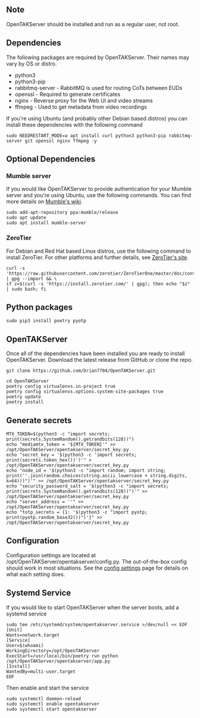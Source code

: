 ## Note

OpenTAKServer should be installed and run as a regular user, not root.

## Dependencies

The following packages are required by OpenTAKServer. Their names may vary by OS or distro.

- python3
- python3-pip
- rabbitmq-server - RabbitMQ is used for routing CoTs between EUDs
- openssl - Required to generate certificates
- nginx - Reverse proxy for the Web UI and video streams
- ffmpeg - Used to get metadata from video recordings

If you're using Ubuntu (and probably other Debian based distros) you can install these dependencies with the following command

```
sudo NEEDRESTART_MODE=a apt install curl python3 python3-pip rabbitmq-server git openssl nginx ffmpeg -y
```

## Optional Dependencies

### Mumble server

If you would like OpenTAKServer to provide authentication for your Mumble server and you're using Ubuntu, 
use the following commands. You can find more details on [Mumble's wiki](https://wiki.mumble.info/wiki/Installing_Mumble).

```
sudo add-apt-repository ppa:mumble/release
sudo apt update
sudo apt install mumble-server
```

### ZeroTier

For Debian and Red Hat based Linux distros, use the following command to install ZeroTier. For other platforms and
further details, see [ZeroTier's site](https://www.zerotier.com/download/).

```
curl -s 'https://raw.githubusercontent.com/zerotier/ZeroTierOne/master/doc/contact%40zerotier.com.gpg' | gpg --import && \  
if z=$(curl -s 'https://install.zerotier.com/' | gpg); then echo "$z" | sudo bash; fi
```

## Python packages

```
sudo pip3 install poetry pyotp
```

## OpenTAKServer

Once all of the dependencies have been installed you are ready to install OpenTAKServer. Download the latest release from GitHub
or clone the repo.

```
git clone https://github.com/brian7704/OpenTAKServer.git
```

```
cd OpenTAKServer
poetry config virtualenvs.in-project true
poetry config virtualenvs.options.system-site-packages true
poetry update
poetry install
```

## Generate secrets

```
MTX_TOKEN=$(python3 -c "import secrets; print(secrets.SystemRandom().getrandbits(128))")
echo "mediamtx_token = '${MTX_TOKEN}'" >> /opt/OpenTAKServer/opentakserver/secret_key.py
echo "secret_key = '$(python3 -c 'import secrets; print(secrets.token_hex())')'" > /opt/OpenTAKServer/opentakserver/secret_key.py
echo "node_id = '$(python3 -c "import random; import string; print(''.join(random.choices(string.ascii_lowercase + string.digits, k=64)))")'" >> /opt/OpenTAKServer/opentakserver/secret_key.py
echo "security_password_salt = '$(python3 -c "import secrets; print(secrets.SystemRandom().getrandbits(128))")'" >> /opt/OpenTAKServer/opentakserver/secret_key.py
echo "server_address = ''" >> /opt/OpenTAKServer/opentakserver/secret_key.py
echo "totp_secrets = {1: '$(python3 -c "import pyotp; print(pyotp.random_base32())")'}" >> /opt/OpenTAKServer/opentakserver/secret_key.py
```

## Configuration

Configuration settings are located at /opt/OpenTAKServer/opentakserver/config.py. The out-of-the-box config
should work in most situations. See the [config settings](../configuration.md) page for details on what each setting does.

## Systemd Service

If you would like to start OpenTAKServer when the server boots, add a systemd service

```
sudo tee /etc/systemd/system/opentakserver.service >/dev/null << EOF
[Unit]
Wants=network.target
[Service]
User=$(whoami)
WorkingDirectory=/opt/OpenTAKServer
ExecStart=/usr/local/bin/poetry run python /opt/OpenTAKServer/opentakserver/app.py
[Install]
WantedBy=multi-user.target
EOF
```

Then enable and start the service

```
sudo systemctl daemon-reload
sudo systemctl enable opentakserver
sudo systemctl start opentakserver
```
